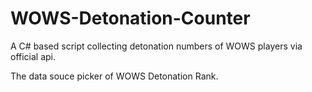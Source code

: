 # WOWS-Detonation-Counter
A C# based script collecting detonation numbers of WOWS players via official api.

The data souce picker of WOWS Detonation Rank.
